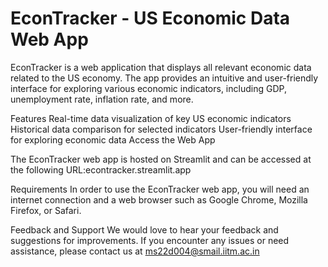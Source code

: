 

# EconTracker - US Economic Data Web App
EconTracker is a web application that displays all relevant economic data related to the US economy. The app provides an intuitive and user-friendly interface for exploring various economic indicators, including GDP, unemployment rate, inflation rate, and more.

Features
Real-time data visualization of key US economic indicators
Historical data comparison for selected indicators
User-friendly interface for exploring economic data
Access the Web App

The EconTracker web app is hosted on Streamlit and can be accessed at the following URL:econtracker.streamlit.app


Requirements
In order to use the EconTracker web app, you will need an internet connection and a web browser such as Google Chrome, Mozilla Firefox, or Safari.

Feedback and Support
We would love to hear your feedback and suggestions for improvements. If you encounter any issues or need assistance, please contact us at ms22d004@smail.iitm.ac.in
